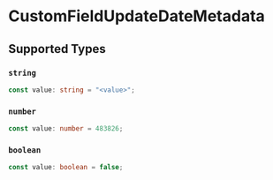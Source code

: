 # CustomFieldUpdateDateMetadata


## Supported Types

### `string`

```typescript
const value: string = "<value>";
```

### `number`

```typescript
const value: number = 483826;
```

### `boolean`

```typescript
const value: boolean = false;
```

